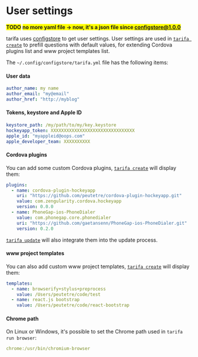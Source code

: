 # User settings

<b style="background:yellow">TODO</b>
<b style="background:yellow">no more yaml file -> now, it's a json file since configstore@1.0.0</b>

tarifa uses [configstore](https://www.npmjs.org/package/configstore) to get user settings.
User settings are used in [`tarifa create`](../usage/create.md) to prefill questions with default values,
for extending Cordova plugins list and www project templates list.

The `~/.config/configstore/tarifa.yml` file has the following items:

#### User data

``` yaml
author_name: my name
author_email: "my@email"
author_href: "http://myblog"
```

#### Tokens, keystore and Apple ID

``` yaml
keystore_path: /my/path/to/my/key.keystore
hockeyapp_token: XXXXXXXXXXXXXXXXXXXXXXXXXXXXXXXX
apple_id: "myappleid@oops.com"
apple_developer_team: XXXXXXXXXX
```

#### Cordova plugins

You can add some custom Cordova plugins, [`tarifa create`](../usage/create.md) will display them:

``` yaml
plugins:
  - name: cordova-plugin-hockeyapp
    uri: "https://github.com/peutetre/cordova-plugin-hockeyapp.git"
    value: com.zengularity.cordova.hockeyapp
    version: 0.0.0
  - name: PhoneGap-ios-PhoneDialer
    value: com.phonegap.core.phonedialer
    uri: "https://github.com/gaetansenn/PhoneGap-ios-PhoneDialer.git"
    version: 0.2.0
```

[`tarifa update`](../usage/update.md) will also integrate them into the update process.

#### www project templates

You can also add custom www project templates, [`tarifa create`](../usage/create.md) will display them:

``` yaml
templates:
  - name: browserify+stylus+preprocess
    value: /Users/peutetre/code/test
  - name: react.js bootstrap
    value: /Users/peutetre/code/react-bootstrap
```

#### Chrome path

On Linux or Windows, it's possible to set the Chrome path used in `tarifa run browser`:

``` yaml
chrome:/usr/bin/chromium-browser
```
